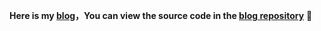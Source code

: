 **Here is my [blog](https://www.c01day.com/)，You can view the source code in the [blog repository](https://github.com/C01day/blog)** 🥰
